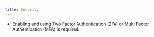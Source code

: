 ```yaml
---
title: Security
---
```


* Enabling and using Two Factor Authentication (2FA) or Multi Factor Authentication (MFA) is required.
